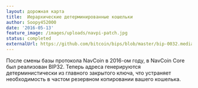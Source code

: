 ```yaml
---
layout: дорожная карта
title:  Иерархические детерминированные кошельки
author: Soopy452000
date: '2016-05-13'
feature_image: /images/uploads/navpi-patch.jpg
status: completed
externalUrl: https://github.com/bitcoin/bips/blob/master/bip-0032.mediawiki
---
```


После смены базы протокола NavCoin в 2016-ом году, в NavCoin Core был реализован BIP32. Теперь адреса генерируются детерминистически из главного закрытого ключа, что устраняет необходимость в частом резервном копировании вашего кошелька.
